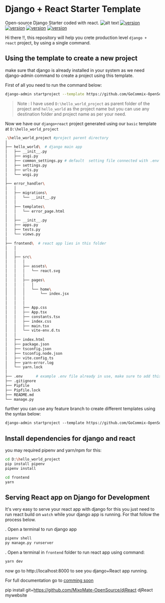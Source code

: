# Django + React Starter Template
Open-source Django Starter coded with react.
![alt text](https://repository-images.githubusercontent.com/453027881/064dd82a-b2fa-45ef-aacf-3e2bc0badfb1)
[![version](https://img.shields.io/github/package-json/v/GoCommix-OpenSource/Dj-react-starter-template?filename=frontend%2Fpackage.json)]()
[![version](https://img.shields.io/github/pipenv/locked/dependency-version/GoCommix-OpenSource/Dj-react-starter-template/django)]()
[![version](https://img.shields.io/github/pipenv/locked/python-version/GoCommix-OpenSource/Dj-react-starter-template)]()
[![version](https://img.shields.io/github/package-json/dependency-version/GoCommix-OpenSource/Dj-react-starter-template/react?filename=frontend%2Fpackage.json)]()

Hi there !!, this repository will help you crete production level `django + react` project, by using a single command.

## Using the template to create a new project

make sure that django is already installed in your system as we need django-admin command to create a project using this template.


First of all you need to run the command below:

```bash
django-admin startproject --template https://github.com/GoCommix-OpenSource/Dj-react-starter-template/archive/refs/heads/feature/basic.zip hello_world D:\hello_world_project
```
> Note : I have used  `D:\hello_world_project` as parent folder of the project and `hello_world` as the project name but you can use any destination folder and project name as per your need.

Now we have our `django+react` project generated using our `basic` template  at `D:\hello_world_project`

```bash
.\hello_world_project #project parent directory
│
├── hello_world\  # django main app
│   ├── __init__.py
│   ├── asgi.py
│   ├── common_settings.py # default  setting file connected with .env file
│   ├── settings.py
│   ├── urls.py
│   └── wsgi.py
│
├── error_handler\
│   │
│   ├── migrations\
│   │   └── __init__.py
│   │
│   ├── templates\
│   │   └── error_page.html
│   │
│   ├── __init__.py
│   ├── apps.py
│   ├── tests.py
│   └── views.py
│
├── frontend\  # react app lies in this folder
│   │
│   │
│   ├── src\
│   │   │
│   │   ├── assets\
│   │   │   └── react.svg
│   │   │
│   │   ├── pages\
│   │   │   │
│   │   │   └── home\
│   │   │       └── index.jsx
│   │   │
│   │   │
│   │   ├── App.css
│   │   ├── App.tsx
│   │   ├── constants.tsx
│   │   ├── index.css
│   │   ├── main.tsx
│   │   └── vite-env.d.ts
│   │
│   ├── index.html
│   ├── package.json
│   ├── tsconfig.json
│   ├── tsconfig.node.json
│   ├── vite.config.ts
│   ├── yarn-error.log
│   └── yarn.lock
│
├── .env      # example .env file already in use, make sure to add this in your .gitignore to hide sensitive information.
├── .gitignore
├── Pipfile
├── Pipfile.lock
├── README.md
└── manage.py
```

further you can use any feature branch to create different templates using the syntax below:


```html
django-admin startproject --template https://github.com/GoCommix-OpenSource/Dj-react-starter-template/archive/refs/heads/feature/<branch-name>.zip <app-name> <parent-folder>
```

## Install dependencies for django and react

you may required pipenv and yarn/npm for this:
```bash
cd D:\hello_world_project
pip install pipenv
pipenv install

cd frontend
yarn
```

## Serving React app on Django for Development

It's very easy to serve your react app with django for this you just need to run react build on `watch` while your django app is running. For that follow the process below.

. Open a terminal to run django app
```bash
pipenv shell
py manage.py runserver
```

. Open a terminal in `frontend` folder to run  react app using command:
```bash
yarn dev
```

now go to http://localhost:8000 to see you django+React app running.


For full documentation go to [comming soon]()


pip install git+https://github.com/MixoMate-OpenSource/djReact
djReact mywebsite